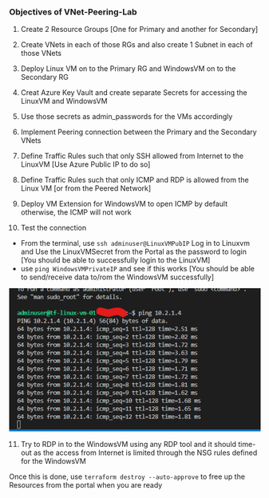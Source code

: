 ### Objectives of VNet-Peering-Lab

1. Create 2 Resource Groups [One for Primary and another for Secondary]

2. Create VNets in each of those RGs and also create 1 Subnet in each of those VNets

3. Deploy Linux VM on to the Primary RG and WindowsVM on to the Secondary RG

4. Creat Azure Key Vault and create separate Secrets for accessing the LinuxVM and WindowsVM

5. Use those secrets as admin_passwords for the VMs accordingly

6. Implement Peering connection between the Primary and the Secondary VNets

7. Define Traffic Rules such that only SSH allowed from Internet to the LinuxVM [Use Azure Public IP to do so]

8. Define Traffic Rules such that only ICMP and RDP is allowed from the Linux VM [or from the Peered Network]

9. Deploy VM Extension for WindowsVM to open ICMP by default otherwise, the ICMP will not work

10. Test the connection
   - From the terminal, use `ssh adminuser@LinuxVMPubIP` Log in to Linuxvm and Use the LinuxVMSecret from the Portal as the password to login [You should be able to successfully login to the LinuxVM]
   - use `ping WindowsVMPrivateIP` and see if this works [You should be able to send/receive data to/rom the WindowsVM successfully]

   ![Ping to WindowsVM](/images/PingtoWindowsVM.png)

11. Try to RDP in to the WindowsVM using any RDP tool and it should time-out as the access from Internet is limited through the NSG rules defined for the WindowsVM 

Once this is done, use `terraform destroy --auto-approve` to free up the Resources from the portal when you are ready